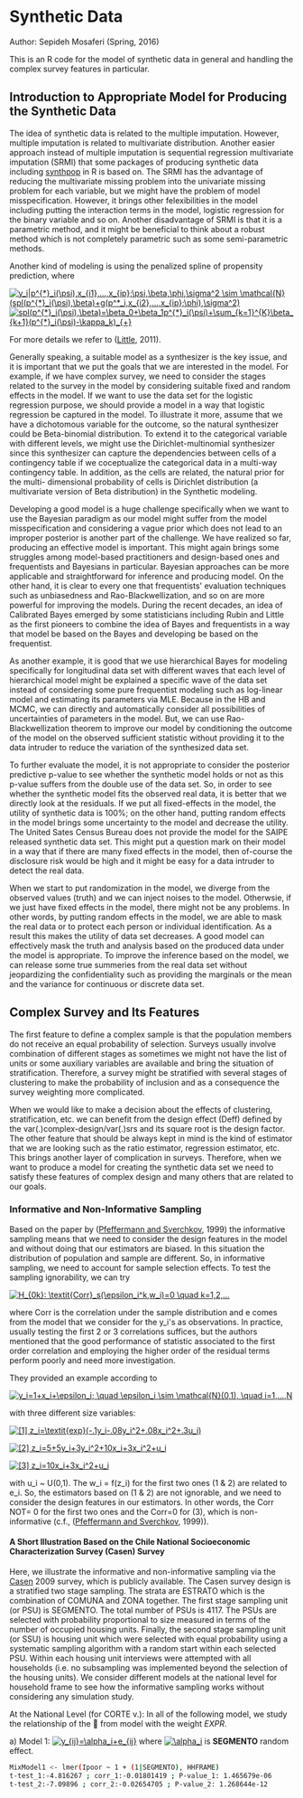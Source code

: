 # Synthetic Data 
Author: Sepideh Mosaferi (Spring, 2016)

This is an R code for the model of synthetic data in general and handling the complex survey features in particular.

## Introduction to Appropriate Model for Producing the Synthetic Data

The idea of synthetic data is related to the multiple imputation. However, multiple imputation 
is related to multivariate distribution. Another easier approach instead of multiple
imputation is sequential regression multivariate imputation (SRMI) that some packages of
producing synthetic data including [synthpop](https://cran.r-project.org/web/packages/synthpop/index.html) in R 
is based on. The SRMI has the advantage of reducing the multivariate missing problem into the univariate missing 
problem for each variable, but we might have the problem of model misspecification. However, it
brings other felexibilities in the model including putting the interaction terms in the model,
logistic regression for the binary variable and so on.
Another disadvantage of SRMI is that it is a parametric method, and it might
be beneficial to think about a robust method which is not completely parametric such as
some semi-parametric methods. 

Another kind of modeling is using the penalized spline of propensity prediction, where

<a href="https://www.codecogs.com/eqnedit.php?latex=y_i|p^{*}_i(\psi),x_{i1},...,x_{ip};\psi,\beta,\phi,\sigma^2&space;\sim&space;\mathcal{N}(spl(p^{*}_i(\psi),\beta)&plus;g(p^*_i,x_{i2},...,x_{ip};\phi),\sigma^2)" target="_blank"><img src="https://latex.codecogs.com/gif.latex?y_i|p^{*}_i(\psi),x_{i1},...,x_{ip};\psi,\beta,\phi,\sigma^2&space;\sim&space;\mathcal{N}(spl(p^{*}_i(\psi),\beta)&plus;g(p^*_i,x_{i2},...,x_{ip};\phi),\sigma^2)" title="y_i|p^{*}_i(\psi),x_{i1},...,x_{ip};\psi,\beta,\phi,\sigma^2 \sim \mathcal{N}(spl(p^{*}_i(\psi),\beta)+g(p^*_i,x_{i2},...,x_{ip};\phi),\sigma^2)" /></a>
<a href="https://www.codecogs.com/eqnedit.php?latex=spl(p^{*}_i(\psi),\beta)=\beta_0&plus;\beta_1p^{*}_i(\psi)&plus;\sum_{k=1}^{K}\beta_{k&plus;1}(p^{*}_i(\psi)-\kappa_k)_{&plus;}" target="_blank"><img src="https://latex.codecogs.com/gif.latex?spl(p^{*}_i(\psi),\beta)=\beta_0&plus;\beta_1p^{*}_i(\psi)&plus;\sum_{k=1}^{K}\beta_{k&plus;1}(p^{*}_i(\psi)-\kappa_k)_{&plus;}" title="spl(p^{*}_i(\psi),\beta)=\beta_0+\beta_1p^{*}_i(\psi)+\sum_{k=1}^{K}\beta_{k+1}(p^{*}_i(\psi)-\kappa_k)_{+}" /></a>

For more details we refer to ([Little](https://projecteuclid.org/euclid.ss/1312204002), 2011).


Generally speaking, a suitable model as a synthesizer is the key issue, and it
is important that we put the goals that we are interested in the model. For example,
if we have complex survey, we need to consider the stages related to the survey in the
model by considering suitable fixed and random effects in the model. If we want to use
the data set for the logistic regression purpose, we should provide a model in a way that
logistic regression be captured in the model. To illustrate it more, assume that we have a
dichotomous variable for the outcome, so the natural synthesizer could be Beta-binomial
distribution. To extend it to the categorical variable with different levels, we might use the
Dirichlet-multinomial synthesizer since this synthesizer can capture the dependencies
between cells of a contingency table if we coceptualize the categorical data in a multi-way
contingency table. In addition, as the cells are related, the natural prior for the multi-
dimensional probability of cells is Dirichlet distribution (a multivariate version of Beta
distribution) in the Synthetic modeling.


Developing a good model is a huge challenge specifically when we want to use the
Bayesian paradigm as our model might suffer from the model misspecification and
considering a vague prior which does not lead to an improper posterior is another part of
the challenge.
We have realized so far, producing an effective model is important. This might
again brings some struggles among model-based practitioners and design-based ones and
frequentists and Bayesians in particular. Bayesian approaches can be more applicable and
straightforward for inference and producing model. On the other hand, it is clear to every
one that frequentists' evaluation techniques such as unbiasedness and Rao-Blackwellization,
and so on are more powerful for improving the models. During the recent decades, an idea
of Calibrated Bayes emerged by some statisticians including Rubin and Little as the first
pioneers to combine the idea of Bayes and frequentists in a way that model be based on
the Bayes and developing be based on the frequentist.


As another example, it is good that we use hierarchical Bayes for modeling specifically for 
longitudinal data set with different waves that each level of hierarchical model
might be explained a specific wave of the data set instead of considering some pure frequentist 
modeling such as log-linear model and estimating its parameters via MLE. Because in the HB and MCMC, 
we can directly and automatically consider all possibilities of uncertainties of parameters in the model. 
But, we can use Rao-Blackwellization theorem to improve our model by conditioning the outcome of the model 
on the observed sufficient statistic without providing it to the data intruder to reduce the variation of the 
synthesized data set.


To further evaluate the model, it is not appropriate to consider the posterior
predictive p-value to see whether the synthetic model holds or not as this p-value suffers
from the double use of the data set. So, in order to see whether the synthetic model fits
the observed real data, it is better that we directly look at the residuals.
If we put all fixed-effects in the model, the utility of synthetic data is 100%; on
the other hand, putting random effects in the model brings some uncertainty to the model
and decrease the utility. The United Sates Census Bureau does not provide the model for
the SAIPE released synthetic data set. This might put a question mark on their model in
a way that if there are many fixed effects in the model, then of-course the disclosure risk
would be high and it might be easy for a data intruder to detect the real data.


When we start to put randomization in the model, we diverge from the observed
values (truth) and we can inject noises to the model. Otherwsie, if we just have fixed effects
in the model, there might not be any problems. In other words, by putting random effects
in the model, we are able to mask the real data or to protect each person or individual
identification. As a result this makes the utility of data set decreases. A good model can
effectively mask the truth and analysis based on the produced data under the model is
appropriate.
To improve the inference based on the model, we can release some true summeries from the real 
data set without jeopardizing the confidentiality such as providing the
marginals or the mean and the variance for continuous or discrete data set.

## Complex Survey and Its Features

The first feature to define a complex sample is that the population members do
not receive an equal probability of selection. Surveys usually involve combination of different
stages as sometimes we might not have the list of units or some auxiliary variables are
available and bring the situation of stratification. Therefore, a survey might be stratified
with several stages of clustering to make the probability of inclusion and as a consequence
the survey weighting more complicated.


When we would like to make a decision about the effects of clustering, stratification, etc.
we can benefit from the design effect (Deff) defined by the var(.)complex-design/var(.)srs and 
its square root is the design factor. The other feature that should be always kept in mind is 
the kind of estimator that we are looking such as the ratio estimator, regression estimator, etc. 
This brings another layer of complication in surveys. Therefore, when we want to produce a model 
for creating the synthetic data set we need to satisfy these features of complex design and many others 
that are related to our goals.

### Informative and Non-Informative Sampling

Based on the paper by ([Pfeffermann and Sverchkov](http://citeseerx.ist.psu.edu/viewdoc/download?doi=10.1.1.596.4915&rep=rep1&type=pdf), 1999) the informative sampling means
that we need to consider the design features in the model and without doing that our
estimators are biased. In this situation the distribution of population and sample are
different. So, in informative sampling, we need to account for sample selection effects. To
test the sampling ignorability, we can try

<a href="https://www.codecogs.com/eqnedit.php?latex=H_{0k}:&space;\textit{Corr}_s(\e_i^k,w_i)=0&space;\quad&space;k=1,2,..." target="_blank"><img src="https://latex.codecogs.com/gif.latex?H_{0k}:&space;\textit{Corr}_s(\e_i^k,w_i)=0&space;\quad&space;k=1,2,..." title="H_{0k}: \textit{Corr}_s(\epsilon_i^k,w_i)=0 \quad k=1,2,..." /></a>

where Corr is the correlation under the sample distribution and e comes from the model
that we consider for the y_i's as observations. In practice, usually testing the first 2 or 3
correlations suffices, but the authors mentioned that the good performance of statistic
associated to the first order correlation and employing the higher order of the residual
terms perform poorly and need more investigation.

They provided an example according to

<a href="https://www.codecogs.com/eqnedit.php?latex=y_i=1&plus;x_i&plus;\epsilon_i;&space;\quad&space;\epsilon_i&space;\sim&space;\mathcal{N}(0,1),&space;\quad&space;i=1,...,N" target="_blank"><img src="https://latex.codecogs.com/gif.latex?y_i=1&plus;x_i&plus;\epsilon_i;&space;\quad&space;\epsilon_i&space;\sim&space;\mathcal{N}(0,1),&space;\quad&space;i=1,...,N" title="y_i=1+x_i+\epsilon_i; \quad \epsilon_i \sim \mathcal{N}(0,1), \quad i=1,...,N" /></a>

with three different size variables:

<a href="https://www.codecogs.com/eqnedit.php?latex=[1]&space;z_i=\textit{exp}(-.1y_i-.08y_i^2&plus;.08x_i^2&plus;.3u_i)" target="_blank"><img src="https://latex.codecogs.com/gif.latex?[1]&space;z_i=\textit{exp}(-.1y_i-.08y_i^2&plus;.08x_i^2&plus;.3u_i)" title="[1] z_i=\textit{exp}(-.1y_i-.08y_i^2+.08x_i^2+.3u_i)" /></a>

<a href="https://www.codecogs.com/eqnedit.php?latex=[2]&space;z_i=5&plus;5y_i&plus;3y_i^2&plus;10x_i&plus;3x_i^2&plus;u_i" target="_blank"><img src="https://latex.codecogs.com/gif.latex?[2]&space;z_i=5&plus;5y_i&plus;3y_i^2&plus;10x_i&plus;3x_i^2&plus;u_i" title="[2] z_i=5+5y_i+3y_i^2+10x_i+3x_i^2+u_i" /></a>

<a href="https://www.codecogs.com/eqnedit.php?latex=[3]&space;z_i=10x_i&plus;3x_i^2&plus;u_i" target="_blank"><img src="https://latex.codecogs.com/gif.latex?[3]&space;z_i=10x_i&plus;3x_i^2&plus;u_i" title="[3] z_i=10x_i+3x_i^2+u_i" /></a>

with u_i ~ U(0,1). The w_i = f(z_i) for the first two ones (1 & 2) are related to e_i. So,
the estimators based on (1 & 2) are not ignorable, and we need to consider the design
features in our estimators. In other words, the Corr NOT= 0 for the first two ones and the
Corr=0 for (3), which is non-informative (c.f., ([Pfeffermann and Sverchkov](http://citeseerx.ist.psu.edu/viewdoc/download?doi=10.1.1.596.4915&rep=rep1&type=pdf), 1999)).

#### A Short Illustration Based on the Chile National Socioeconomic Characterization Survey (Casen) Survey

Here, we illustrate the informative and non-informative sampling via the [Casen](http://ghdx.healthdata.org/record/chile-national-socioeconomic-characterization-survey-2009) 2009 survey,
which is publicly available. The Casen survey design is a stratified two stage sampling. The
strata are ESTRATO which is the combination of COMUNA and ZONA together. The
first stage sampling unit (or PSU) is SEGMENTO. The total number of PSUs is 4117. The
PSUs are selected with probability proportional to size measured in terms of the number
of occupied housing units. Finally, the second stage sampling unit (or SSU) is housing
unit which were selected with equal probability using a systematic sampling algorithm
with a random start within each selected PSU. Within each housing unit interviews were
attempted with all households (i.e. no subsampling was implemented beyond the selection
of the housing units). We consider different models at the national level for household frame
to see how the informative sampling works without considering any simulation study.

At the National Level (for CORTE v.):
In all of the following model, we study the relationship of the  from model with the weight
*EXPR*.

a) Model 1: <a href="https://www.codecogs.com/eqnedit.php?latex=y_{ij}=\alpha_i&plus;e_{ij}" target="_blank"><img src="https://latex.codecogs.com/gif.latex?y_{ij}=\alpha_i&plus;e_{ij}" title="y_{ij}=\alpha_i+e_{ij}" /></a> where <a href="https://www.codecogs.com/eqnedit.php?latex=\alpha_i" target="_blank"><img src="https://latex.codecogs.com/gif.latex?\alpha_i" title="\alpha_i" /></a> is **SEGMENTO** random effect.

```bash
MixModel1 <- lmer(Ipoor ~ 1 + (1|SEGMENTO), HHFRAME)
t-test_1:-4.816267 ; corr_1:-0.01801419 ; P-value_1: 1.465679e-06
t-test_2:-7.09896 ; corr_2:-0.02654705 ; P-value_2: 1.268644e-12
```


